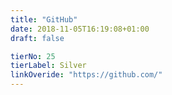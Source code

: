 ```yaml
---
title: "GitHub"
date: 2018-11-05T16:19:08+01:00
draft: false

tierNo: 25
tierLabel: Silver
linkOveride: "https://github.com/"
---
```



